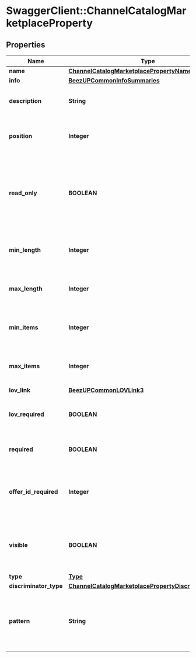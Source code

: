 # SwaggerClient::ChannelCatalogMarketplaceProperty

## Properties
Name | Type | Description | Notes
------------ | ------------- | ------------- | -------------
**name** | [**ChannelCatalogMarketplacePropertyName**](ChannelCatalogMarketplacePropertyName.md) |  | 
**info** | [**BeezUPCommonInfoSummaries**](BeezUPCommonInfoSummaries.md) |  | [optional] 
**description** | **String** | Indicate the description of the property | [optional] 
**position** | **Integer** | Indicate the position of the property in the display group | 
**read_only** | **BOOLEAN** | Indicate if the value cannot be changed. This is used for example for ebay token that should not be changed. | [default to false]
**min_length** | **Integer** | Indicates the minimum size of the property value | [optional] [default to 0]
**max_length** | **Integer** | Indicates the maximum size of the property value | [optional] 
**min_items** | **Integer** | Indicates the minimum item count of the property value. | [optional] [default to 1]
**max_items** | **Integer** | Indicates the maximum item count of the property value | [optional] [default to 1]
**lov_link** | [**BeezUPCommonLOVLink3**](BeezUPCommonLOVLink3.md) |  | [optional] 
**lov_required** | **BOOLEAN** | Indicates if the property value must be in the list of value. | [optional] [default to false]
**required** | **BOOLEAN** | Indicate if the property is required or not | [default to false]
**offer_id_required** | **Integer** | Indicates the offer identifier required to configure this property. | [optional] 
**visible** | **BOOLEAN** | Indicates if this property should be displayed in the configuration page. | [default to true]
**type** | [**Type**](Type.md) |  | 
**discriminator_type** | [**ChannelCatalogMarketplacePropertyDiscriminatorType**](ChannelCatalogMarketplacePropertyDiscriminatorType.md) |  | 
**pattern** | **String** | Channel catalog marketplace setting value format validation regular expression | [optional] 


